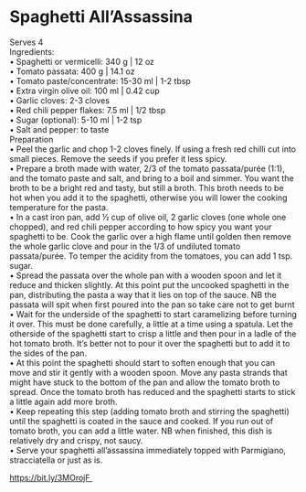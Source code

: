 # Spaghetti All’Assassina

Serves 4\
Ingredients:\
• Spaghetti or vermicelli: 340 g | 12 oz\
• Tomato passata: 400 g | 14.1 oz\
• Tomato paste/concentrate: 15-30 ml | 1-2 tbsp\
• Extra virgin olive oil: 100 ml | 0.42 cup\
• Garlic cloves: 2-3 cloves\
• Red chili pepper flakes: 7.5 ml | 1/2 tbsp\
• Sugar (optional): 5-10 ml | 1-2 tsp\
• Salt and pepper: to taste\
Preparation\
• Peel the garlic and chop 1-2 cloves finely. If using a fresh red chilli cut into small pieces. Remove the seeds if you prefer it less spicy.\
• Prepare a broth made with water, 2/3 of the tomato passata/purée (1:1), and the tomato paste and salt, and bring to a boil and simmer. You want the broth to be a bright red and tasty, but still a broth. This broth needs to be hot when you add it to the spaghetti, otherwise you will lower the cooking temperature for the pasta.\
• In a cast iron pan, add ½ cup of olive oil, 2 garlic cloves (one whole one chopped), and red chili pepper according to how spicy you want your spaghetti to be. Cook the garlic over a high flame until golden then remove the whole garlic clove and pour in the 1/3 of undiluted tomato passata/purée. To temper the acidity from the tomatoes, you can add 1 tsp. sugar. \
• Spread the passata over the whole pan with a wooden spoon and let it reduce and thicken slightly. At this point put the uncooked spaghetti in the pan, distributing the pasta a way that it lies on top of the sauce. NB the passata will spit when first poured into the pan so take care not to get burnt\
• Wait for the underside of the spaghetti to start caramelizing before turning it over. This must be done carefully, a little at a time using a spatula. Let the otherside of the spaghetti start to crisp a little and then pour in a ladle of the hot tomato broth. It’s better not to pour it over the spaghetti but to add it to the sides of the pan.\
• At this point the spaghetti should start to soften enough that you can move and stir it gently with a wooden spoon. Move any pasta strands that might have stuck to the bottom of the pan and allow the tomato broth to spread. Once the tomato broth has reduced and the spaghetti starts to stick a little again add more broth.\
• Keep repeating this step (adding tomato broth and stirring the spaghetti) until the spaghetti is coated in the sauce and cooked. If you run out of tomato broth, you can add a little water. NB when finished, this dish is relatively dry and crispy, not saucy.\
• Serve your spaghetti all’assassina immediately topped with Parmigiano, stracciatella or just as is.

https://bit.ly/3MOrojF 
